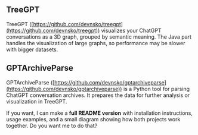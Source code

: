 ## TreeGPT

TreeGPT ([https://github.com/devnsko/treegpt](https://github.com/devnsko/treegpt)) visualizes your ChatGPT conversations as a 3D graph, grouped by semantic meaning. The Java part handles the visualization of large graphs, so performance may be slower with bigger datasets.

## GPTArchiveParse

GPTArchiveParse ([https://github.com/devnsko/gptarchiveparse](https://github.com/devnsko/gptarchiveparse)) is a Python tool for parsing ChatGPT conversation archives. It prepares the data for further analysis or visualization in TreeGPT.


If you want, I can make a **full README version** with installation instructions, usage examples, and a small diagram showing how both projects work together. Do you want me to do that?
